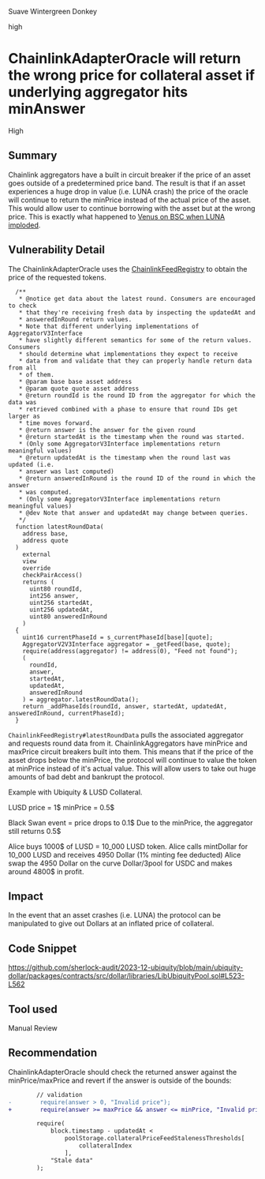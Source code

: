 Suave Wintergreen Donkey

high

# ChainlinkAdapterOracle will return the wrong price for collateral asset if underlying aggregator hits minAnswer

High

## Summary

Chainlink aggregators have a built in circuit breaker if the price of an asset goes outside of a predetermined price band. The result is that if an asset experiences a huge drop in value (i.e. LUNA crash) the price of the oracle will continue to return the minPrice instead of the actual price of the asset. This would allow user to continue borrowing with the asset but at the wrong price. This is exactly what happened to [Venus on BSC when LUNA imploded](https://rekt.news/venus-blizz-rekt/).

## Vulnerability Detail

The ChainlinkAdapterOracle uses the [ChainlinkFeedRegistry](https://etherscan.io/address/0x47Fb2585D2C56Fe188D0E6ec628a38b74fCeeeDf) to obtain the price of the requested tokens.

```solidity 
  /**
   * @notice get data about the latest round. Consumers are encouraged to check
   * that they're receiving fresh data by inspecting the updatedAt and
   * answeredInRound return values.
   * Note that different underlying implementations of AggregatorV3Interface
   * have slightly different semantics for some of the return values. Consumers
   * should determine what implementations they expect to receive
   * data from and validate that they can properly handle return data from all
   * of them.
   * @param base base asset address
   * @param quote quote asset address
   * @return roundId is the round ID from the aggregator for which the data was
   * retrieved combined with a phase to ensure that round IDs get larger as
   * time moves forward.
   * @return answer is the answer for the given round
   * @return startedAt is the timestamp when the round was started.
   * (Only some AggregatorV3Interface implementations return meaningful values)
   * @return updatedAt is the timestamp when the round last was updated (i.e.
   * answer was last computed)
   * @return answeredInRound is the round ID of the round in which the answer
   * was computed.
   * (Only some AggregatorV3Interface implementations return meaningful values)
   * @dev Note that answer and updatedAt may change between queries.
   */
  function latestRoundData(
    address base,
    address quote
  )
    external
    view
    override
    checkPairAccess()
    returns (
      uint80 roundId,
      int256 answer,
      uint256 startedAt,
      uint256 updatedAt,
      uint80 answeredInRound
    )
  {
    uint16 currentPhaseId = s_currentPhaseId[base][quote];
    AggregatorV2V3Interface aggregator = _getFeed(base, quote);
    require(address(aggregator) != address(0), "Feed not found");
    (
      roundId,
      answer,
      startedAt,
      updatedAt,
      answeredInRound
    ) = aggregator.latestRoundData();
    return _addPhaseIds(roundId, answer, startedAt, updatedAt, answeredInRound, currentPhaseId);
  }
```
`ChainlinkFeedRegistry#latestRoundData` pulls the associated aggregator and requests round data from it. ChainlinkAggregators have minPrice and maxPrice circuit breakers built into them. This means that if the price of the asset drops below the minPrice, the protocol will continue to value the token at minPrice instead of it's actual value. This will allow users to take out huge amounts of bad debt and bankrupt the protocol.

Example with Ubiquity & LUSD Collateral. 

LUSD price = 1$
minPrice = 0.5$

Black Swan event = price drops to 0.1$
Due to the minPrice, the aggregator still returns 0.5$

Alice buys 1000$ of LUSD = 10_000 LUSD token. 
Alice calls mintDollar for 10_000 LUSD and receives 4950 Dollar (1% minting fee deducted)
Alice swap the 4950 Dollar on the curve Dollar/3pool for USDC and makes around 4800$ in profit.  


## Impact

In the event that an asset crashes (i.e. LUNA) the protocol can be manipulated to give out Dollars at an inflated price of collateral.


## Code Snippet

https://github.com/sherlock-audit/2023-12-ubiquity/blob/main/ubiquity-dollar/packages/contracts/src/dollar/libraries/LibUbiquityPool.sol#L523-L562

## Tool used

Manual Review

## Recommendation

ChainlinkAdapterOracle should check the returned answer against the minPrice/maxPrice and revert if the answer is outside of the bounds:

```diff
        // validation
-        require(answer > 0, "Invalid price");
+        require(answer >= maxPrice && answer <= minPrice, "Invalid price");

        require(
            block.timestamp - updatedAt <
                poolStorage.collateralPriceFeedStalenessThresholds[
                    collateralIndex
                ],
            "Stale data"
        );


```